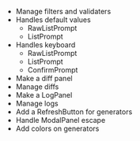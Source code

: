 
- Manage filters and validaters
- Handles default values
  - RawListPrompt
  - ListPrompt
- Handles keyboard
  - RawListPrompt
  - ListPrompt
  - ConfirmPrompt
- Make a diff panel
- Manage diffs
- Make a LogPanel
- Manage logs
- Add a RefreshButton for generators
- Handle ModalPanel escape
- Add colors on generators
